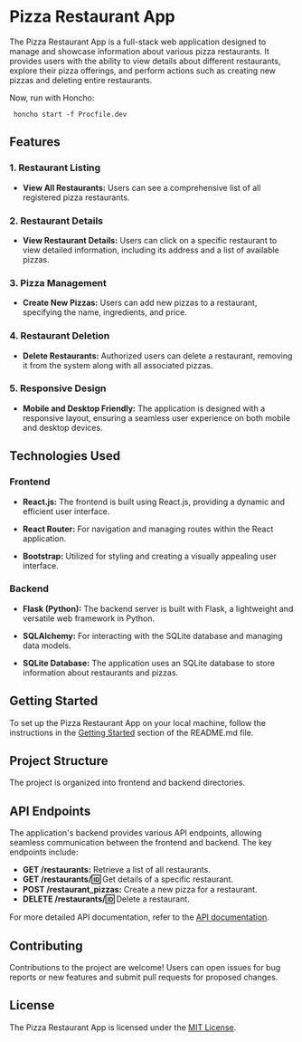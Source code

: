 # Pizza Restaurant App

The Pizza Restaurant App is a full-stack web application designed to manage and showcase information about various pizza restaurants. It provides users with the ability to view details about different restaurants, explore their pizza offerings, and perform actions such as creating new pizzas and deleting entire restaurants.

Now, run with Honcho:

```console
 honcho start -f Procfile.dev
```
## Features

### 1. Restaurant Listing

- **View All Restaurants:**
  Users can see a comprehensive list of all registered pizza restaurants.

### 2. Restaurant Details

- **View Restaurant Details:**
  Users can click on a specific restaurant to view detailed information, including its address and a list of available pizzas.

### 3. Pizza Management

- **Create New Pizzas:**
  Users can add new pizzas to a restaurant, specifying the name, ingredients, and price.

### 4. Restaurant Deletion

- **Delete Restaurants:**
  Authorized users can delete a restaurant, removing it from the system along with all associated pizzas.

### 5. Responsive Design

- **Mobile and Desktop Friendly:**
  The application is designed with a responsive layout, ensuring a seamless user experience on both mobile and desktop devices.

## Technologies Used

### Frontend

- **React.js:**
  The frontend is built using React.js, providing a dynamic and efficient user interface.

- **React Router:**
  For navigation and managing routes within the React application.

- **Bootstrap:**
  Utilized for styling and creating a visually appealing user interface.

### Backend

- **Flask (Python):**
  The backend server is built with Flask, a lightweight and versatile web framework in Python.

- **SQLAlchemy:**
  For interacting with the SQLite database and managing data models.

- **SQLite Database:**
  The application uses an SQLite database to store information about restaurants and pizzas.

## Getting Started

To set up the Pizza Restaurant App on your local machine, follow the instructions in the [Getting Started](#getting-started) section of the README.md file.

## Project Structure

The project is organized into frontend and backend directories.


## API Endpoints

The application's backend provides various API endpoints, allowing seamless communication between the frontend and backend. The key endpoints include:

- **GET /restaurants:** Retrieve a list of all restaurants.
- **GET /restaurants/:id:** Get details of a specific restaurant.
- **POST /restaurant_pizzas:** Create a new pizza for a restaurant.
- **DELETE /restaurants/:id:** Delete a restaurant.

For more detailed API documentation, refer to the [API documentation](./API.md).

## Contributing

Contributions to the project are welcome! Users can open issues for bug reports or new features and submit pull requests for proposed changes.

## License

The Pizza Restaurant App is licensed under the [MIT License](LICENSE).
